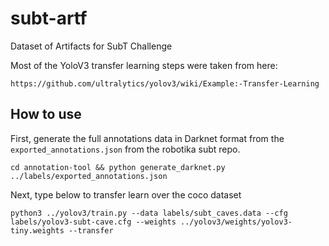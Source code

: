 # subt-artf
Dataset of Artifacts for SubT Challenge

Most of the YoloV3 transfer learning steps were taken from here:

    https://github.com/ultralytics/yolov3/wiki/Example:-Transfer-Learning


## How to use

First, generate the full annotations data in Darknet format from the `exported_annotations.json` from the robotika subt repo.

`cd annotation-tool && python generate_darknet.py ../labels/exported_annotations.json`

Next, type below to transfer learn over the coco dataset

`python3 ../yolov3/train.py --data labels/subt_caves.data --cfg labels/yolov3-subt-cave.cfg --weights ../yolov3/weights/yolov3-tiny.weights --transfer`